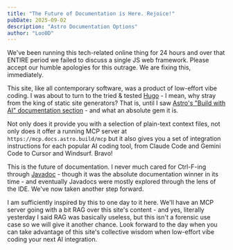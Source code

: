 ```yaml
---
title: "The Future of Documentation is Here. Rejoice!"
pubDate: 2025-09-02
description: "Astro Documentation Options"
author: "Loo0D"
---
```


We've been running this tech-related online thing for 24 hours and over that ENTIRE period we failed to discuss a single JS web framework. Please accept our humble apologies for this outrage. We are fixing this, immediately.

This site, like all contemporary software, was a product of low-effort vibe coding. I was about to turn to the tried & tested [Hugo](https://gohugo.io/) - I mean, why stray from the king of static site generators? That is, until I saw [Astro's "Build with AI" documentation section](https://docs.astro.build/en/guides/build-with-ai/) - and what an absolute gem it is.

Not only does it provide you with a selection of plain-text context files, not only does it offer a running MCP server at `https://mcp.docs.astro.build/mcp` but it also gives you a set of integration instructions for each popular AI coding tool, from Claude Code and Gemini Code to Cursor and Windsurf. Bravo!

This is the future of documentation. I never much cared for Ctrl-F-ing through [Javadoc](https://docs.oracle.com/en/java/javase/11/docs/api/java.base/java/util/Collection.html) - though it was the absolute documentation winner in its time - and eventually Javadocs were mostly explored through the lens of the IDE. We've now taken another step forward.

I am sufficiently inspired by this to one day to it here. We'll have an MCP server going with a bit RAG over this site's content - and yes, literally yesterday I said RAG was basically useless, but this isn't a forensic use case so we will give it another chance. Look forward to the day when you can take advantage of this site's collective wisdom when low-effort vibe coding your next AI integration.